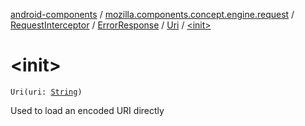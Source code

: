 [android-components](../../../../index.md) / [mozilla.components.concept.engine.request](../../../index.md) / [RequestInterceptor](../../index.md) / [ErrorResponse](../index.md) / [Uri](index.md) / [&lt;init&gt;](./-init-.md)

# &lt;init&gt;

`Uri(uri: `[`String`](https://kotlinlang.org/api/latest/jvm/stdlib/kotlin/-string/index.html)`)`

Used to load an encoded URI directly

